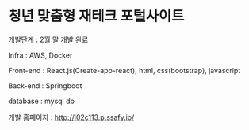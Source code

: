 # 청년 맞춤형 재테크 포털사이트

개발단계 : 2월 말 개발 완료

Infra : AWS, Docker


Front-end : React.js(Create-app-react), html, css(bootstrap), javascript


Back-end : Springboot  

   
database : mysql db


개발 홈페이지 : http://i02c113.p.ssafy.io/
